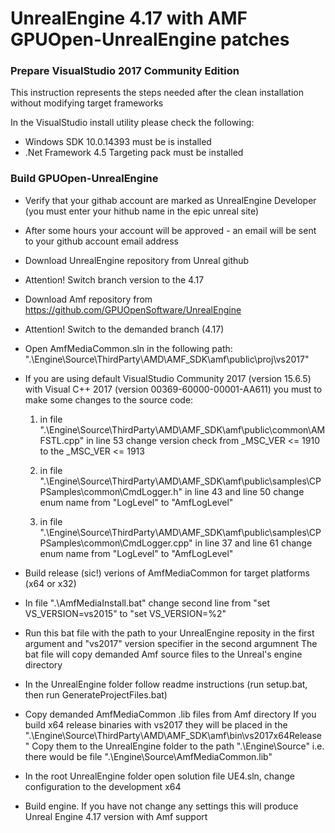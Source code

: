 # UnrealEngine 4.17 with AMF GPUOpen-UnrealEngine patches

### Prepare VisualStudio 2017 Community Edition
This instruction represents the steps needed after the clean installation without modifying
target frameworks

In the VisualStudio install utility please check the following:
* Windows SDK 10.0.14393 must be is installed
* .Net Framework 4.5 Targeting pack must be installed

### Build GPUOpen-UnrealEngine
* Verify that your githab account are marked as UnrealEngine Developer (you must enter your hithub name in the epic unreal site)
* After some hours your account will be approved - an email will be sent to your github account email address
* Download UnrealEngine repository from Unreal github
* Attention! Switch branch version to the 4.17
* Download Amf repository from https://github.com/GPUOpenSoftware/UnrealEngine
* Attention! Switch to the demanded branch (4.17)
* Open AmfMediaCommon.sln in the following path: ".\Engine\Source\ThirdParty\AMD\AMF_SDK\amf\public\proj\vs2017"
* If you are using default VisualStudio Community 2017 (version 15.6.5) with Visual C++ 2017 (version 00369-60000-00001-AA611)
  you must to make some changes to the source code:
     1) in file ".\Engine\Source\ThirdParty\AMD\AMF_SDK\amf\public\common\AMFSTL.cpp" 
        in line 53 change version check from _MSC_VER <= 1910 to the _MSC_VER <= 1913
     
     2) in file ".\Engine\Source\ThirdParty\AMD\AMF_SDK\amf\public\samples\CPPSamples\common\CmdLogger.h" 
        in line 43 and line 50 change enum name from "LogLevel" to "AmfLogLevel"

     3) in file ".\Engine\Source\ThirdParty\AMD\AMF_SDK\amf\public\samples\CPPSamples\common\CmdLogger.cpp" 
        in line 37 and line 61 change enum name from "LogLevel" to "AmfLogLevel"

* Build release (sic!) verions of AmfMediaCommon for target platforms (x64 or x32)
* In file ".\AmfMediaInstall.bat" change second line from "set VS_VERSION=vs2015" to "set VS_VERSION=%2"
* Run this bat file with the path to your UnrealEngine reposity in the first argument and "vs2017" version specifier in the second argumnent
  The bat file will copy demanded Amf source files to the Unreal's engine directory
* In the UnrealEngine folder follow readme instructions (run setup.bat, then run GenerateProjectFiles.bat)
* Copy demanded AmfMediaCommon .lib files from Amf directory
  If you build x64 release binaries with vs2017 they will be placed in the ".\Engine\Source\ThirdParty\AMD\AMF_SDK\amf\bin\vs2017x64Release"
  Copy them to the UnrealEngine folder to the path ".\Engine\Source"
  i.e. there would be file ".\Engine\Source\AmfMediaCommon.lib"
* In the root UnrealEngine folder open solution file UE4.sln, change configuration to the development x64
* Build engine. If you have not change any settings this will produce Unreal Engine 4.17 version with Amf support